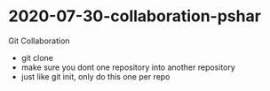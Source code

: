 # 2020-07-30-collaboration-pshar
Git Collaboration

- git clone <url>
- make sure you dont one repository into another repository
- just like git init, only do this one per repo

